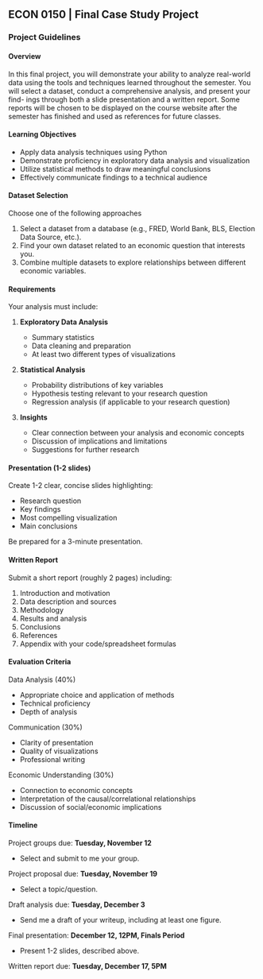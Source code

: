 ## ECON 0150 | Final Case Study Project

### Project Guidelines

#### Overview

In this final project, you will demonstrate your ability to analyze real-world data using the tools and techniques learned throughout the semester. You will select a dataset, conduct a comprehensive analysis, and present your find- ings through both a slide presentation and a written report. Some reports will be chosen to be displayed on the course website after the semester has finished and used as references for future classes.

#### Learning Objectives

- Apply data analysis techniques using Python
- Demonstrate proficiency in exploratory data analysis and visualization
- Utilize statistical methods to draw meaningful conclusions
- Effectively communicate findings to a technical audience

#### Dataset Selection

Choose one of the following approaches

1. Select a dataset from a database (e.g., FRED, World Bank, BLS, Election Data Source, etc.).
2. Find your own dataset related to an economic question that interests you.
3. Combine multiple datasets to explore relationships between different economic variables.

#### Requirements

Your analysis must include:

1. **Exploratory Data Analysis**
   - Summary statistics
   - Data cleaning and preparation
   - At least two different types of visualizations 

2. **Statistical Analysis**
   - Probability distributions of key variables
   - Hypothesis testing relevant to your research question 
   - Regression analysis (if applicable to your research question)

3. **Insights** 
   - Clear connection between your analysis and economic concepts
   - Discussion of implications and limitations 
   - Suggestions for further research

#### Presentation (1-2 slides)

Create 1-2 clear, concise slides highlighting:

- Research question
- Key findings
- Most compelling visualization
- Main conclusions

Be prepared for a 3-minute presentation.

#### Written Report

Submit a short report (roughly 2 pages) including:

1. Introduction and motivation
2. Data description and sources 
3. Methodology
4. Results and analysis
5. Conclusions
6. References
7. Appendix with your code/spreadsheet formulas

#### Evaluation Criteria

Data Analysis (40%)

- Appropriate choice and application of methods
- Technical proficiency
- Depth of analysis

Communication (30%)

- Clarity of presentation 
- Quality of visualizations 
- Professional writing

Economic Understanding (30%)

- Connection to economic concepts
- Interpretation of the causal/correlational relationships 
- Discussion of social/economic implications

#### Timeline

Project groups due: **Tuesday, November 12** 

- Select and submit to me your group.

Project proposal due: **Tuesday, November 19**

- Select a topic/question.

Draft analysis due: **Tuesday, December 3** 

- Send me a draft of your writeup, including at least one figure.

Final presentation: **December 12, 12PM, Finals Period** 

- Present 1-2 slides, described above.

Written report due: **Tuesday, December 17, 5PM**